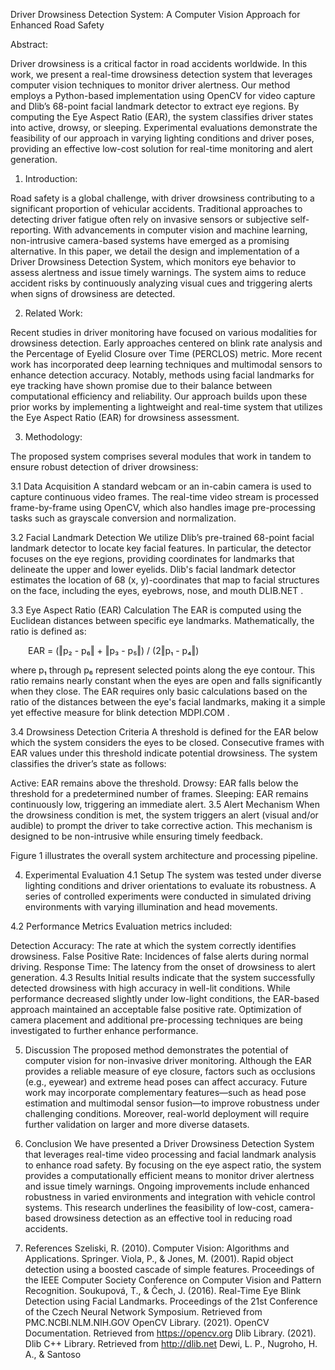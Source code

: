Driver Drowsiness Detection System: A Computer Vision Approach for Enhanced Road Safety

Abstract:

Driver drowsiness is a critical factor in road accidents worldwide. In this work, we present a real-time drowsiness detection system that leverages computer vision techniques to monitor driver alertness. Our method employs a Python-based implementation using OpenCV for video capture and Dlib’s 68-point facial landmark detector to extract eye regions. By computing the Eye Aspect Ratio (EAR), the system classifies driver states into active, drowsy, or sleeping. Experimental evaluations demonstrate the feasibility of our approach in varying lighting conditions and driver poses, providing an effective low-cost solution for real-time monitoring and alert generation.

1. Introduction:
   
Road safety is a global challenge, with driver drowsiness contributing to a significant proportion of vehicular accidents. Traditional approaches to detecting driver fatigue often rely on invasive sensors or subjective self-reporting. With advancements in computer vision and machine learning, non-intrusive camera-based systems have emerged as a promising alternative. In this paper, we detail the design and implementation of a Driver Drowsiness Detection System, which monitors eye behavior to assess alertness and issue timely warnings. The system aims to reduce accident risks by continuously analyzing visual cues and triggering alerts when signs of drowsiness are detected.

2. Related Work:
   
Recent studies in driver monitoring have focused on various modalities for drowsiness detection. Early approaches centered on blink rate analysis and the Percentage of Eyelid Closure over Time (PERCLOS) metric. More recent work has incorporated deep learning techniques and multimodal sensors to enhance detection accuracy. Notably, methods using facial landmarks for eye tracking have shown promise due to their balance between computational efficiency and reliability. Our approach builds upon these prior works by implementing a lightweight and real-time system that utilizes the Eye Aspect Ratio (EAR) for drowsiness assessment.

3. Methodology:
   
The proposed system comprises several modules that work in tandem to ensure robust detection of driver drowsiness:

3.1 Data Acquisition
A standard webcam or an in-cabin camera is used to capture continuous video frames. The real-time video stream is processed frame-by-frame using OpenCV, which also handles image pre-processing tasks such as grayscale conversion and normalization.

3.2 Facial Landmark Detection
We utilize Dlib’s pre-trained 68-point facial landmark detector to locate key facial features. In particular, the detector focuses on the eye regions, providing coordinates for landmarks that delineate the upper and lower eyelids. Dlib's facial landmark detector estimates the location of 68 (x, y)-coordinates that map to facial structures on the face, including the eyes, eyebrows, nose, and mouth 
DLIB.NET
.

3.3 Eye Aspect Ratio (EAR) Calculation
The EAR is computed using the Euclidean distances between specific eye landmarks. Mathematically, the ratio is defined as:

  EAR = (‖p₂ - p₆‖ + ‖p₃ - p₅‖) / (2‖p₁ - p₄‖)

where p₁ through p₆ represent selected points along the eye contour. This ratio remains nearly constant when the eyes are open and falls significantly when they close. The EAR requires only basic calculations based on the ratio of the distances between the eye's facial landmarks, making it a simple yet effective measure for blink detection 
MDPI.COM
.

3.4 Drowsiness Detection Criteria
A threshold is defined for the EAR below which the system considers the eyes to be closed. Consecutive frames with EAR values under this threshold indicate potential drowsiness. The system classifies the driver’s state as follows:

Active: EAR remains above the threshold.
Drowsy: EAR falls below the threshold for a predetermined number of frames.
Sleeping: EAR remains continuously low, triggering an immediate alert.
3.5 Alert Mechanism
When the drowsiness condition is met, the system triggers an alert (visual and/or audible) to prompt the driver to take corrective action. This mechanism is designed to be non-intrusive while ensuring timely feedback.

Figure 1 illustrates the overall system architecture and processing pipeline.

4. Experimental Evaluation
4.1 Setup
The system was tested under diverse lighting conditions and driver orientations to evaluate its robustness. A series of controlled experiments were conducted in simulated driving environments with varying illumination and head movements.

4.2 Performance Metrics
Evaluation metrics included:

Detection Accuracy: The rate at which the system correctly identifies drowsiness.
False Positive Rate: Incidences of false alerts during normal driving.
Response Time: The latency from the onset of drowsiness to alert generation.
4.3 Results
Initial results indicate that the system successfully detected drowsiness with high accuracy in well-lit conditions. While performance decreased slightly under low-light conditions, the EAR-based approach maintained an acceptable false positive rate. Optimization of camera placement and additional pre-processing techniques are being investigated to further enhance performance.

5. Discussion
The proposed method demonstrates the potential of computer vision for non-invasive driver monitoring. Although the EAR provides a reliable measure of eye closure, factors such as occlusions (e.g., eyewear) and extreme head poses can affect accuracy. Future work may incorporate complementary features—such as head pose estimation and multimodal sensor fusion—to improve robustness under challenging conditions. Moreover, real-world deployment will require further validation on larger and more diverse datasets.

6. Conclusion
We have presented a Driver Drowsiness Detection System that leverages real-time video processing and facial landmark analysis to enhance road safety. By focusing on the eye aspect ratio, the system provides a computationally efficient means to monitor driver alertness and issue timely warnings. Ongoing improvements include enhanced robustness in varied environments and integration with vehicle control systems. This research underlines the feasibility of low-cost, camera-based drowsiness detection as an effective tool in reducing road accidents.

7. References
Szeliski, R. (2010). Computer Vision: Algorithms and Applications. Springer.
Viola, P., & Jones, M. (2001). Rapid object detection using a boosted cascade of simple features. Proceedings of the IEEE Computer Society Conference on Computer Vision and Pattern Recognition.
Soukupová, T., & Čech, J. (2016). Real-Time Eye Blink Detection using Facial Landmarks. Proceedings of the 21st Conference of the Czech Neural Network Symposium. Retrieved from 
PMC.NCBI.NLM.NIH.GOV
OpenCV Library. (2021). OpenCV Documentation. Retrieved from https://opencv.org
Dlib Library. (2021). Dlib C++ Library. Retrieved from http://dlib.net
Dewi, L. P., Nugroho, H. A., & Santoso
